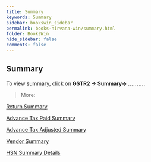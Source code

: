 ```yaml
---
title: Summary
keywords: Summary
sidebar: bookswin_sidebar
permalink: books-nirvana-win/summary.html
folder: BooksWin
hide_sidebar: false
comments: false
---
```


## Summary

To view summary, click on **GSTR2 -> Summary-> ………**.

>More:

[Return Summary]()

[Advance Tax Paid Summary]()

[Advance Tax Adjusted Summary]()

[Vendor Summary]()

[HSN Summary Details]()
